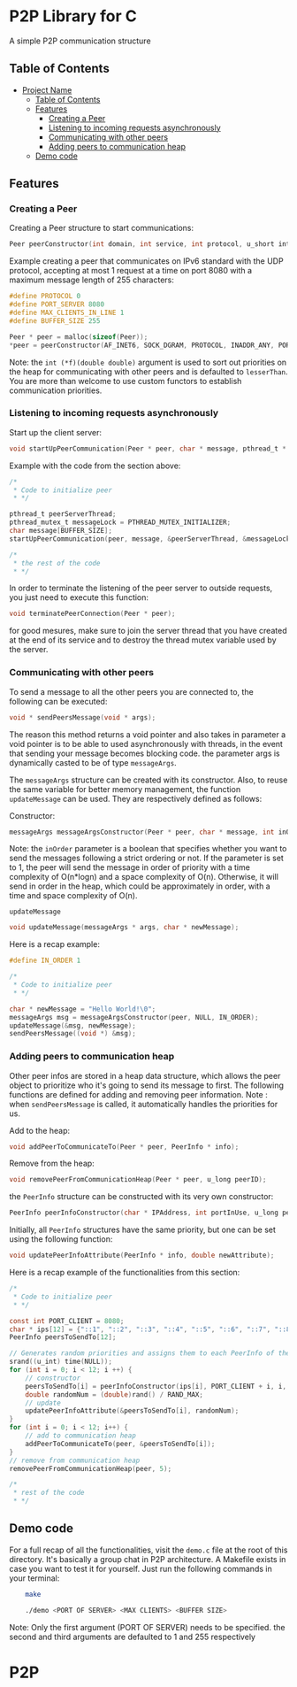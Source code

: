 # P2P Library for C

A simple P2P communication structure

## Table of Contents

- [Project Name](#project-name)
    - [Table of Contents](#table-of-contents)
    - [Features](#features)
        - [Creating a Peer](#creating-a-peer)
        - [Listening to incoming requests asynchronously](#listening-to-incoming-requests-asynchronously)
        - [Communicating with other peers](#communicating-with-other-peers)
        - [Adding peers to communication heap](#adding-peers-to-communication-heap)
    - [Demo code](#demo-code)
## Features

### Creating a Peer
Creating a Peer structure to start communications:

```c
Peer peerConstructor(int domain, int service, int protocol, u_short interface, int portServer, int backlog, int bufferSize, int (*f)(double, double));
```

Example creating a peer that communicates on IPv6 standard with the UDP protocol, accepting at most 1 request at a time on port 8080 with a maximum message length of 255 characters:
```c
#define PROTOCOL 0
#define PORT_SERVER 8080
#define MAX_CLIENTS_IN_LINE 1
#define BUFFER_SIZE 255

Peer * peer = malloc(sizeof(Peer));
*peer = peerConstructor(AF_INET6, SOCK_DGRAM, PROTOCOL, INADDR_ANY, PORT_SERVER, MAX_CLIENTS_IN_LINE, BUFFER_SIZE, NULL);
```

Note: the ```int (*f)(double double)``` argument is used to sort out priorities on the heap for communicating with other peers and is defaulted to ```lesserThan```. You are more than welcome to use custom functors to establish communication priorities.

### Listening to incoming requests asynchronously
Start up the client server:

```c
void startUpPeerCommunication(Peer * peer, char * message, pthread_t * thread, pthread_mutex_t * mutex);
```

Example with the code from the section above:

```c
/*
 * Code to initialize peer
 * */

pthread_t peerServerThread;
pthread_mutex_t messageLock = PTHREAD_MUTEX_INITIALIZER;
char message[BUFFER_SIZE];
startUpPeerCommunication(peer, message, &peerServerThread, &messageLock);

/*
 * the rest of the code
 * */
```

In order to terminate the listening of the peer server to outside requests, you just need to execute this function:
```c
void terminatePeerConnection(Peer * peer);
```
for good mesures, make sure to join the server thread that you have created at the end of its service and to destroy the thread mutex variable used by the server.

### Communicating with other peers

To send a message to all the other peers you are connected to, the following can be executed:
```c
void * sendPeersMessage(void * args);
```

The reason this method returns a void pointer and also takes in parameter a void pointer is to be able to used asynchronously with threads, in the event that sending your message becomes blocking code. the parameter args is dynamically casted to be of type ```messageArgs```.

The ```messageArgs``` structure can be created with its constructor. Also, to reuse the same variable for better memory management, the function ```updateMessage``` can be used.
They are respectively defined as follows:

Constructor:
```c
messageArgs messageArgsConstructor(Peer * peer, char * message, int inOrder);
```

Note: the ``inOrder`` parameter is a boolean that specifies whether you want to send the messages following a strict ordering or not. If the parameter is set to 1, the peer will send the message in order of priority with a time complexity of O(n*logn) and a space complexity of O(n). Otherwise, it will send in order in the heap, which could be approximately in order, with a time and space complexity of O(n).

```updateMessage```
```c
void updateMessage(messageArgs * args, char * newMessage);
```

Here is a recap example:
```c
#define IN_ORDER 1

/*
 * Code to initialize peer
 * */

char * newMessage = "Hello World!\0";
messageArgs msg = messageArgsConstructor(peer, NULL, IN_ORDER);
updateMessage(&msg, newMessage);
sendPeersMessage((void *) &msg);
```

### Adding peers to communication heap

Other peer infos are stored in a heap data structure, which allows the peer object to prioritize who it's going to send its message to first. The following functions are defined for adding and removing peer information.
Note : when ```sendPeersMessage``` is called, it automatically handles the priorities for us.

Add to the heap:
```c
void addPeerToCommunicateTo(Peer * peer, PeerInfo * info);
```

Remove from the heap:
```c
void removePeerFromCommunicationHeap(Peer * peer, u_long peerID);
```

the ```PeerInfo``` structure can be constructed with its very own constructor:
```c
PeerInfo peerInfoConstructor(char * IPAddress, int portInUse, u_long peerID, int service, int protocol);
```

Initially, all ```PeerInfo``` structures have the same priority, but one can be set using the following function:
```c
void updatePeerInfoAttribute(PeerInfo * info, double newAttribute);
```

Here is a recap example of the functionalities from this section:
```c
/*
 * Code to initialize peer
 * */

const int PORT_CLIENT = 8080;
char * ips[12] = {"::1", "::2", "::3", "::4", "::5", "::6", "::7", "::8", "::9", "::10", "::11", "::12"};
PeerInfo peersToSendTo[12];

// Generates random priorities and assigns them to each PeerInfo of the array 
srand((u_int) time(NULL));
for (int i = 0; i < 12; i ++) {
    // constructor
    peersToSendTo[i] = peerInfoConstructor(ips[i], PORT_CLIENT + i, i, AF_INET6, SOCK_DGRAM);
    double randomNum = (double)rand() / RAND_MAX;
    // update
    updatePeerInfoAttribute(&peersToSendTo[i], randomNum);
}
for (int i = 0; i < 12; i++) {
    // add to communication heap
    addPeerToCommunicateTo(peer, &peersToSendTo[i]);
}
// remove from communication heap
removePeerFromCommunicationHeap(peer, 5);

/*
 * rest of the code
 * */
```
## Demo code

For a full recap of all the functionalities, visit the ```demo.c``` file at the root of this directory. It's basically a group chat in P2P architecture. A Makefile exists in case you want to test it for yourself. Just run the following commands in your terminal:
```bash
    make
```

```bash
    ./demo <PORT OF SERVER> <MAX CLIENTS> <BUFFER SIZE>
```
Note: Only the first argument (PORT OF SERVER) needs to be specified. the second and third arguments are defaulted to 1 and 255 respectively
# P2P

